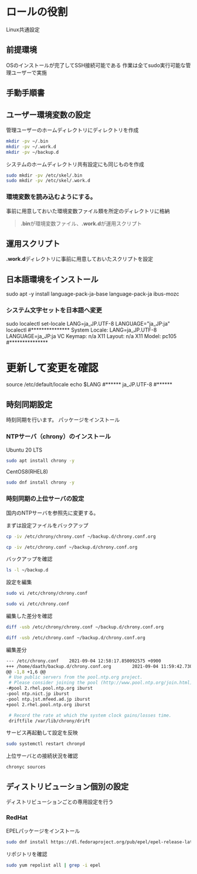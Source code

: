 ロールの役割
=========
Linux共通設定

前提環境
------------
OSのインストールが完了してSSH接続可能である
作業は全てsudo実行可能な管理ユーザーで実施

手動手順書
----------------

## ユーザー環境変数の設定

管理ユーザーのホームディレクトリにディレクトリを作成

```bash
mkdir -pv ~/.bin
mkdir -pv ~/.work.d
mkdir -pv ~/backup.d
```

システムのホームディレクトリ共有設定にも同じものを作成

```bash
sudo mkdir -pv /etc/skel/.bin
sudo mkdir -pv /etc/skel/.work.d
```

### 環境変数を読み込むようにする。


事前に用意しておいた環境変数ファイル類を所定のディレクトリに格納
> **.bin**が環境変数ファイル、**.work.d**が運用スクリプト

## 運用スクリプト

**.work.d**ディレクトリに事前に用意しておいたスクリプトを設定




## 日本語環境をインストール
sudo apt -y install language-pack-ja-base language-pack-ja ibus-mozc 

### システム文字セットを日本語へ変更
sudo localectl set-locale LANG=ja_JP.UTF-8 LANGUAGE="ja_JP:ja" 
localectl
#***************
   System Locale: LANG=ja_JP.UTF-8
                  LANGUAGE=ja_JP:ja
       VC Keymap: n/a
      X11 Layout: n/a
       X11 Model: pc105
#***************

# 更新して変更を確認
source /etc/default/locale 
echo $LANG
#******
ja_JP.UTF-8
#******

## 時刻同期設定

時刻同期を行います。
パッケージをインストール

### NTPサーバ（chrony）のインストール

Ubuntu 20 LTS

```bash
sudo apt install chrony -y
```

CentOS8(RHEL8)

```bash
sudo dnf install chrony -y
```

### 時刻同期の上位サーバの設定

国内のNTPサーバを参照先に変更する。

まずは設定ファイルをバックアップ
```bash Ubuntu
cp -iv /etc/chrony/chrony.conf ~/backup.d/chrony.conf.org
```
```bash RHEL
cp -iv /etc/chrony.conf ~/backup.d/chrony.conf.org
```

バックアップを確認

```bash
ls -l ~/backup.d
```

設定を編集

```bash Ubuntu
sudo vi /etc/chrony/chrony.conf
```
```bash RHEL
sudo vi /etc/chrony.conf
```

編集した差分を確認

```bash Ubuntu
diff -usb /etc/chrony/chrony.conf ~/backup.d/chrony.conf.org
```
```bash RHEL
diff -usb /etc/chrony.conf ~/backup.d/chrony.conf.org
```

編集差分

```bash
--- /etc/chrony.conf    2021-09-04 12:58:17.850092575 +0900
+++ /home/daath/backup.d/chrony.conf.org        2021-09-04 11:59:42.730201215 +0900
@@ -1,8 +1,6 @@
 # Use public servers from the pool.ntp.org project.
 # Please consider joining the pool (http://www.pool.ntp.org/join.html).
-#pool 2.rhel.pool.ntp.org iburst
-pool ntp.nict.jp iburst
-pool ntp.jst.mfeed.ad.jp iburst
+pool 2.rhel.pool.ntp.org iburst

 # Record the rate at which the system clock gains/losses time.
 driftfile /var/lib/chrony/drift
```

サービス再起動して設定を反映

```bash
sudo systemctl restart chronyd
```

上位サーバとの接続状況を確認

```bsah
chronyc sources 
```

## ディストリビューション個別の設定

ディストリビューションごとの専用設定を行う

### RedHat

EPELパッケージをインストール

```bash
sudo dnf install https://dl.fedoraproject.org/pub/epel/epel-release-latest-8.noarch.rpm 
```

リポジトリを確認

```bash
sudo yum repolist all | grep -i epel
```















